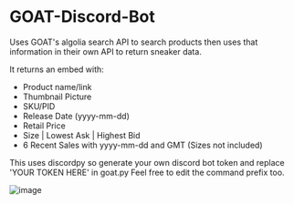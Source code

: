 # GOAT-Discord-Bot

Uses GOAT's algolia search API to search products then uses that information in their own API to return sneaker data.

It returns an embed with:
- Product name/link
- Thumbnail Picture
- SKU/PID
- Release Date (yyyy-mm-dd)
- Retail Price
- Size | Lowest Ask | Highest Bid
- 6 Recent Sales with yyyy-mm-dd and GMT (Sizes not included)

This uses discordpy so generate your own discord bot token and replace 'YOUR TOKEN HERE' in goat.py
Feel free to edit the command prefix too.

![image](https://user-images.githubusercontent.com/30479452/52813458-d08a4c80-3067-11e9-8aa2-993d37a4d322.png)

